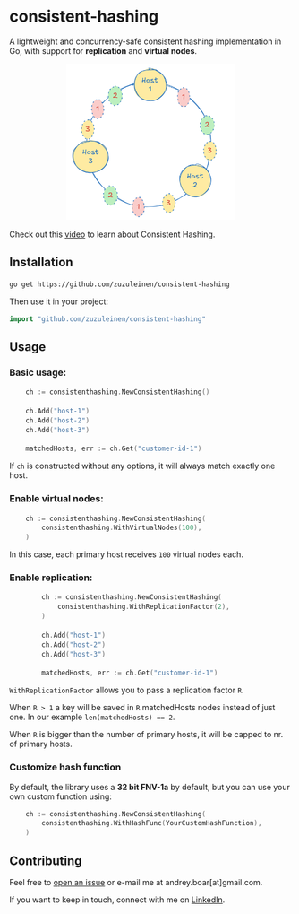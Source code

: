 # consistent-hashing

A lightweight and concurrency-safe consistent hashing implementation in Go,
with support for **replication** and **virtual nodes**.

<p align="center">
<img src="img.png" width="300" />
</p>

Check out this [video](https://www.youtube.com/watch?v=vccwdhfqIrI) to learn about Consistent Hashing.


## Installation

```bash
go get https://github.com/zuzuleinen/consistent-hashing
```

Then use it in your project:

```go
import "github.com/zuzuleinen/consistent-hashing"
```

## Usage 

### Basic usage:

```go
	ch := consistenthashing.NewConsistentHashing()

	ch.Add("host-1")
	ch.Add("host-2")
	ch.Add("host-3")

	matchedHosts, err := ch.Get("customer-id-1")
```

If `ch` is constructed without any options, it will always match exactly one host.

### Enable virtual nodes:

```go
    ch := consistenthashing.NewConsistentHashing(
        consistenthashing.WithVirtualNodes(100),
    )
```

In this case, each primary host receives `100` virtual nodes each. 


### Enable replication:

```go
		ch := consistenthashing.NewConsistentHashing(
			consistenthashing.WithReplicationFactor(2),
		)

        ch.Add("host-1")
        ch.Add("host-2")
        ch.Add("host-3")

        matchedHosts, err := ch.Get("customer-id-1")
```

`WithReplicationFactor` allows you to pass a replication factor `R`. 

When `R > 1` a key will be saved in `R` matchedHosts nodes instead of just one. In our example `len(matchedHosts) == 2`.

When `R` is bigger than the number of primary hosts, it will be capped to nr. of primary hosts.

### Customize hash function

By default, the library uses a  **32 bit FNV-1a** by default, but you can use your own custom function using:

```go
	ch := consistenthashing.NewConsistentHashing(
		consistenthashing.WithHashFunc(YourCustomHashFunction),
	)
```

## Contributing

Feel free to [open an issue](https://github.com/zuzuleinen/consistent-hashing/issues/new) or e-mail me at andrey.boar[at]gmail.com.

If you want to keep in touch, connect with me on [LinkedIn](https://www.linkedin.com/in/andrei-boar/).